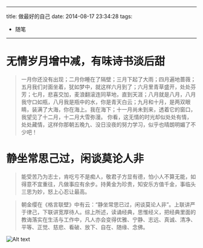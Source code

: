 
---
title: 做最好的自己
date: 2014-08-17 23:34:28
tags: 
- 随笔 
---

# 无情岁月增中减，有味诗书淡后甜
>一月你还没有出现；二月你睡在了隔壁；三月下起了大雨；四月遍地蔷薇；五月我们对面坐着，犹如梦中，就这样六月到了；六月里青草盛开，处处芬芳；七月，悲喜交加，麦浪翻滚连同草地，直到天涯；八月就是八月，八月我守口如瓶，八月我是瓶中的水，你是青天白云；九月和十月，是两双眼睛，装满了大海，你在海上。我在海下；十一月尚未到来，透着它的窗口，我望见了十二月，十二月大雪弥漫。
你看，这无情的时光却似处处有情，处处藏情，这样你那朝五晚九、没日没夜的努力学习，似乎也晴朗明媚了不少吧！

# 静坐常思己过，闲谈莫论人非
>能受苦乃为志士，肯吃亏不是痴人，敬君子方显有德，怕小人不算无能，如得意不宜重往，凡做事应有余步。持黄金为珍贵，知安乐方值千金，事临头三思为妙，怒上心忍让最高。

>朝金缨在《格言联壁》中有云：“静坐常思已过，闲谈莫论人非”。上联讲严于律己，下联讲宽厚待人。综上所述，读诵经典，思惟经义，把经典里面的教诲落实在生活与工作中，凡人亦会变得优雅、宁静、志远、真诚、清净、平等、正觉、慈悲、看破、放下、自在、随缘、念佛。


![Alt text](/img/bmw.jpg "宝马")